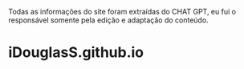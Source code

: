 Todas as informações do site foram extraídas do CHAT GPT, eu fui o responsável somente pela edição e adaptação do conteúdo.
# iDouglasS.github.io
